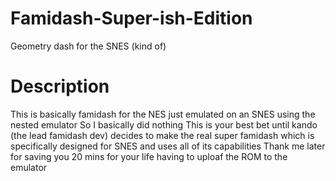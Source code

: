 # Famidash-Super-ish-Edition
Geometry dash for the SNES (kind of)
# Description
This is basically famidash for the NES just emulated on an SNES using the nested emulator
So I basically did nothing
This is your best bet until kando (the lead famidash dev) decides to make the real super famidash which is specifically designed for SNES and uses all of its capabilities
Thank me later for saving you 20 mins for your life having to uploaf the ROM to the emulator
